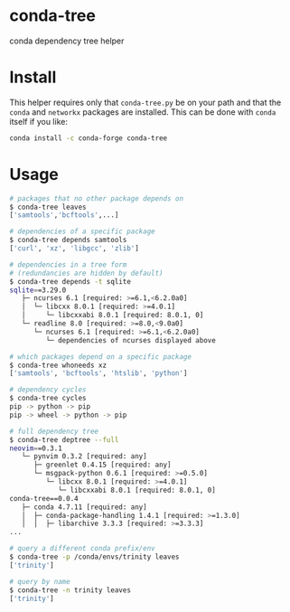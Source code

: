 
# conda-tree

conda dependency tree helper

# Install

This helper requires only that `conda-tree.py` be on your path and
that the `conda` and `networkx` packages are installed.  This can be
done with `conda` itself if you like:

```bash
conda install -c conda-forge conda-tree
```

# Usage

```bash
# packages that no other package depends on
$ conda-tree leaves
['samtools','bcftools',...]

# dependencies of a specific package
$ conda-tree depends samtools
['curl', 'xz', 'libgcc', 'zlib']

# dependencies in a tree form 
# (redundancies are hidden by default)
$ conda-tree depends -t sqlite
sqlite==3.29.0
   ├─ ncurses 6.1 [required: >=6.1,<6.2.0a0]
   │  └─ libcxx 8.0.1 [required: >=4.0.1]
   │     └─ libcxxabi 8.0.1 [required: 8.0.1, 0]
   └─ readline 8.0 [required: >=8.0,<9.0a0]
      └─ ncurses 6.1 [required: >=6.1,<6.2.0a0]
         └─ dependencies of ncurses displayed above

# which packages depend on a specific package
$ conda-tree whoneeds xz
['samtools', 'bcftools', 'htslib', 'python']

# dependency cycles
$ conda-tree cycles
pip -> python -> pip
pip -> wheel -> python -> pip

# full dependency tree
$ conda-tree deptree --full
neovim==0.3.1
   └─ pynvim 0.3.2 [required: any]
      ├─ greenlet 0.4.15 [required: any]
      └─ msgpack-python 0.6.1 [required: >=0.5.0]
         └─ libcxx 8.0.1 [required: >=4.0.1]
            └─ libcxxabi 8.0.1 [required: 8.0.1, 0]
conda-tree==0.0.4
   ├─ conda 4.7.11 [required: any]
   │  ├─ conda-package-handling 1.4.1 [required: >=1.3.0]
   │  │  ├─ libarchive 3.3.3 [required: >=3.3.3]
...

# query a different conda prefix/env
$ conda-tree -p /conda/envs/trinity leaves
['trinity']

# query by name
$ conda-tree -n trinity leaves
['trinity']
```
